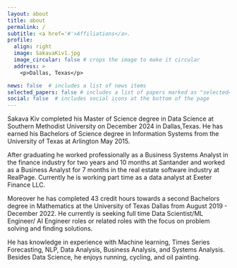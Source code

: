```yaml
---
layout: about
title: about
permalink: /
subtitle: <a href='#'>Affiliations</a>. 
profile:
  align: right
  image: SakavaKiv1.jpg
  image_circular: false # crops the image to make it circular
  address: >
    <p>Dallas, Texas</p>

news: false  # includes a list of news items
selected_papers: false # includes a list of papers marked as "selected={true}"
social: false  # includes social icons at the bottom of the page
---
```


Sakava Kiv completed his Master of Science degree in Data Science at Southern Methodist University on December 2024 in Dallas,Texas. He has earned his Bachelors of Science degree in Information Systems from the University of Texas at Arlington May 2015.

After graduating he worked professionally as a Business Systems Analyst in the finance industry for two years and 10 months at Santander and worked as a Business Analyst for 7 months in the real estate software industry at RealPage. Currently he is working part time as a data analyst at Exeter Finance LLC.

Moreover he has completed 43 credit hours towards a second Bachelors degree in Mathematics at the University of Texas Dallas from August 2019 - December 2022. He currently is seeking full time Data Scientist/ML Engineer/ AI Engineer roles or related roles with the focus on problem solving and finding solutions. 

He has knowledge in experience with Machine learning, Times Series Forecasting, NLP, Data Analysis, Business Analysis, and Systems Analysis. Besides Data Science, he enjoys running, cycling, and oil painting.




